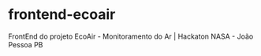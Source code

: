 # frontend-ecoair
FrontEnd do projeto EcoAir - Monitoramento do Ar | Hackaton NASA - João Pessoa PB
